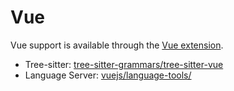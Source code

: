 # Vue

Vue support is available through the [Vue extension](https://tvv.tw/https://github.com/zed-extensions/vue).

- Tree-sitter: [tree-sitter-grammars/tree-sitter-vue](https://tvv.tw/https://github.com/tree-sitter-grammars/tree-sitter-vue)
- Language Server: [vuejs/language-tools/](https://tvv.tw/https://github.com/vuejs/language-tools/)
